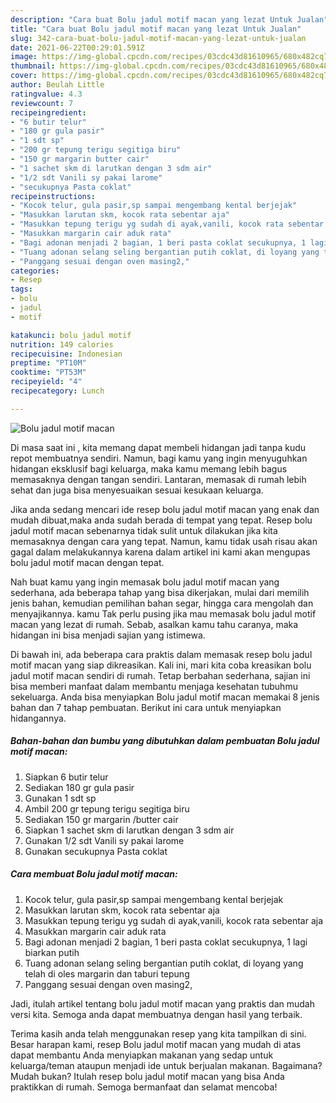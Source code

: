 ```yaml
---
description: "Cara buat Bolu jadul motif macan yang lezat Untuk Jualan"
title: "Cara buat Bolu jadul motif macan yang lezat Untuk Jualan"
slug: 342-cara-buat-bolu-jadul-motif-macan-yang-lezat-untuk-jualan
date: 2021-06-22T00:29:01.591Z
image: https://img-global.cpcdn.com/recipes/03cdc43d81610965/680x482cq70/bolu-jadul-motif-macan-foto-resep-utama.jpg
thumbnail: https://img-global.cpcdn.com/recipes/03cdc43d81610965/680x482cq70/bolu-jadul-motif-macan-foto-resep-utama.jpg
cover: https://img-global.cpcdn.com/recipes/03cdc43d81610965/680x482cq70/bolu-jadul-motif-macan-foto-resep-utama.jpg
author: Beulah Little
ratingvalue: 4.3
reviewcount: 7
recipeingredient:
- "6 butir telur"
- "180 gr gula pasir"
- "1 sdt sp"
- "200 gr tepung terigu segitiga biru"
- "150 gr margarin butter cair"
- "1 sachet skm di larutkan dengan 3 sdm air"
- "1/2 sdt Vanili sy pakai larome"
- "secukupnya Pasta coklat"
recipeinstructions:
- "Kocok telur, gula pasir,sp sampai mengembang kental berjejak"
- "Masukkan larutan skm, kocok rata sebentar aja"
- "Masukkan tepung terigu yg sudah di ayak,vanili, kocok rata sebentar aja"
- "Masukkan margarin cair aduk rata"
- "Bagi adonan menjadi 2 bagian, 1 beri pasta coklat secukupnya, 1 lagi biarkan putih"
- "Tuang adonan selang seling bergantian putih coklat, di loyang yang telah di oles margarin dan taburi tepung"
- "Panggang sesuai dengan oven masing2,"
categories:
- Resep
tags:
- bolu
- jadul
- motif

katakunci: bolu jadul motif 
nutrition: 149 calories
recipecuisine: Indonesian
preptime: "PT10M"
cooktime: "PT53M"
recipeyield: "4"
recipecategory: Lunch

---
```



![Bolu jadul motif macan](https://img-global.cpcdn.com/recipes/03cdc43d81610965/680x482cq70/bolu-jadul-motif-macan-foto-resep-utama.jpg)

Di masa  saat ini , kita memang dapat membeli hidangan jadi tanpa kudu repot membuatnya sendiri. Namun, bagi kamu yang ingin menyuguhkan hidangan eksklusif bagi keluarga, maka kamu memang lebih bagus memasaknya dengan tangan sendiri. Lantaran, memasak di rumah lebih sehat dan juga bisa menyesuaikan sesuai kesukaan keluarga.

Jika anda sedang mencari ide resep bolu jadul motif macan yang enak dan mudah dibuat,maka anda sudah berada di tempat yang tepat. Resep bolu jadul motif macan  sebenarnya tidak sulit untuk dilakukan jika kita memasaknya dengan cara yang tepat. Namun, kamu tidak usah risau akan gagal dalam melakukannya 
karena dalam artikel ini kami akan mengupas bolu jadul motif macan dengan tepat.  



Nah buat kamu yang ingin memasak bolu jadul motif macan yang sederhana, ada beberapa tahap yang bisa dikerjakan, mulai dari memilih jenis bahan, kemudian pemilihan bahan segar, hingga cara mengolah dan menyajikannya. kamu Tak perlu pusing jika mau memasak bolu jadul motif macan yang lezat di rumah. Sebab, asalkan kamu  tahu caranya, maka hidangan ini bisa menjadi sajian yang istimewa.

Di bawah ini, ada beberapa cara praktis  dalam memasak resep bolu jadul motif macan yang siap dikreasikan. Kali ini, mari kita coba kreasikan bolu jadul motif macan sendiri di rumah. Tetap berbahan sederhana, sajian ini bisa memberi manfaat dalam membantu menjaga kesehatan tubuhmu sekeluarga. Anda bisa menyiapkan Bolu jadul motif macan memakai 8 jenis bahan dan 7 tahap pembuatan. Berikut ini cara untuk menyiapkan hidangannya.

<!--inarticleads1-->

##### Bahan-bahan dan bumbu yang dibutuhkan dalam pembuatan Bolu jadul motif macan:

1. Siapkan 6 butir telur
1. Sediakan 180 gr gula pasir
1. Gunakan 1 sdt sp
1. Ambil 200 gr tepung terigu segitiga biru
1. Sediakan 150 gr margarin /butter cair
1. Siapkan 1 sachet skm di larutkan dengan 3 sdm air
1. Gunakan 1/2 sdt Vanili sy pakai larome
1. Gunakan secukupnya Pasta coklat




<!--inarticleads2-->

##### Cara membuat Bolu jadul motif macan:

1. Kocok telur, gula pasir,sp sampai mengembang kental berjejak
1. Masukkan larutan skm, kocok rata sebentar aja
1. Masukkan tepung terigu yg sudah di ayak,vanili, kocok rata sebentar aja
1. Masukkan margarin cair aduk rata
1. Bagi adonan menjadi 2 bagian, 1 beri pasta coklat secukupnya, 1 lagi biarkan putih
1. Tuang adonan selang seling bergantian putih coklat, di loyang yang telah di oles margarin dan taburi tepung
1. Panggang sesuai dengan oven masing2,




Jadi, itulah artikel tentang  bolu jadul motif macan  yang praktis dan mudah versi kita. Semoga anda dapat membuatnya dengan hasil yang terbaik. 

Terima kasih anda telah menggunakan resep yang kita tampilkan di sini. Besar harapan kami, resep  Bolu jadul motif macan yang mudah di atas dapat membantu Anda menyiapkan makanan yang sedap untuk keluarga/teman ataupun menjadi ide untuk berjualan makanan. Bagaimana? Mudah bukan? Itulah resep bolu jadul motif macan yang bisa Anda praktikkan di rumah. Semoga bermanfaat dan selamat mencoba!

